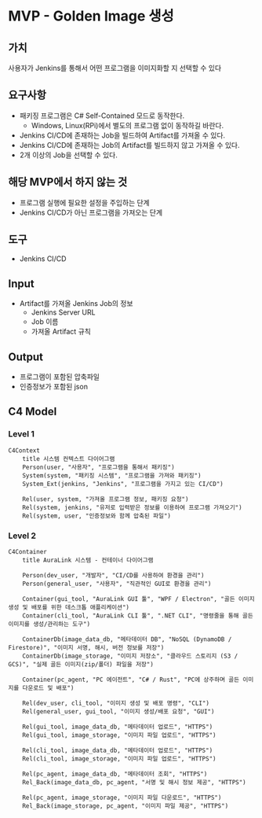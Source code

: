 # MVP - Golden Image 생성 

## 가치 
사용자가 Jenkins를 통해서 어떤 프로그램을 이미지화할 지 선택할 수 있다


## 요구사항
* 패키징 프로그램은 C# Self-Contained 모드로 동작한다.
    * Windows, Linux(RPi)에서 별도의 프로그램 없이 동작하길 바란다.
* Jenkins CI/CD에 존재하는 Job을 빌드하여 Artifact를 가져올 수 있다.
* Jenkins CI/CD에 존재하는 Job의 Artifact를 빌드하지 않고 가져올 수 있다.
* 2개 이상의 Job을 선택할 수 있다. 

## 해당 MVP에서 하지 않는 것
* 프로그램 실행에 필요한 설정을 주입하는 단계
* Jenkins CI/CD가 아닌 프로그램을 가져오는 단계

## 도구
* Jenkins CI/CD

## Input
* Artifact를 가져올 Jenkins Job의 정보
    * Jenkins Server URL
    * Job 이름
    * 가져올 Artifact 규칙

## Output
* 프로그램이 포함된 압축파일
* 인증정보가 포함된 json

## C4 Model 
### Level 1
``` mermaid
C4Context
    title 시스템 컨텍스트 다이어그램
    Person(user, "사용자", "프로그램을 통해서 패키징")
    System(system, "패키징 시스템", "프로그램을 가져와 패키징")
    System_Ext(jenkins, "Jenkins", "프로그램을 가지고 있는 CI/CD")
    
    Rel(user, system, "가져올 프로그램 정보, 패키징 요청")
    Rel(system, jenkins, "유저로 입력받은 정보를 이용하여 프로그램 가져오기")
    Rel(system, user, "인증정보와 함께 압축된 파일")
```

### Level 2
``` mermaid
C4Container
    title AuraLink 시스템 - 컨테이너 다이어그램
    
    Person(dev_user, "개발자", "CI/CD를 사용하여 환경을 관리")
    Person(general_user, "사용자", "직관적인 GUI로 환경을 관리")
    
    Container(gui_tool, "AuraLink GUI 툴", "WPF / Electron", "골든 이미지 생성 및 배포를 위한 데스크톱 애플리케이션")
    Container(cli_tool, "AuraLink CLI 툴", ".NET CLI", "명령줄을 통해 골든 이미지를 생성/관리하는 도구")
    
    ContainerDb(image_data_db, "메타데이터 DB", "NoSQL (DynamoDB / Firestore)", "이미지 서명, 해시, 버전 정보를 저장")
    ContainerDb(image_storage, "이미지 저장소", "클라우드 스토리지 (S3 / GCS)", "실제 골든 이미지(zip/폴더) 파일을 저장")
    
    Container(pc_agent, "PC 에이전트", "C# / Rust", "PC에 상주하며 골든 이미지를 다운로드 및 배포")
    
    Rel(dev_user, cli_tool, "이미지 생성 및 배포 명령", "CLI")
    Rel(general_user, gui_tool, "이미지 생성/배포 요청", "GUI")
    
    Rel(gui_tool, image_data_db, "메타데이터 업로드", "HTTPS")
    Rel(gui_tool, image_storage, "이미지 파일 업로드", "HTTPS")
    
    Rel(cli_tool, image_data_db, "메타데이터 업로드", "HTTPS")
    Rel(cli_tool, image_storage, "이미지 파일 업로드", "HTTPS")
    
    Rel(pc_agent, image_data_db, "메타데이터 조회", "HTTPS")
    Rel_Back(image_data_db, pc_agent, "서명 및 해시 정보 제공", "HTTPS")
    
    Rel(pc_agent, image_storage, "이미지 파일 다운로드", "HTTPS")
    Rel_Back(image_storage, pc_agent, "이미지 파일 제공", "HTTPS")

```